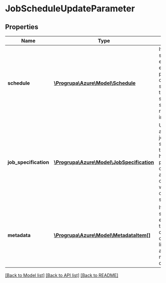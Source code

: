 # JobScheduleUpdateParameter

## Properties
Name | Type | Description | Notes
------------ | ------------- | ------------- | -------------
**schedule** | [**\Progrupa\Azure\Model\Schedule**](Schedule.md) | If you do not specify this element, it is equivalent to passing the default schedule: that is, a single job scheduled to run immediately. | 
**job_specification** | [**\Progrupa\Azure\Model\JobSpecification**](JobSpecification.md) | Updates affect only jobs that are started after the update has taken place. Any currently active job continues with the older specification. | 
**metadata** | [**\Progrupa\Azure\Model\MetadataItem[]**](MetadataItem.md) | If you do not specify this element, it takes the default value of an empty list; in effect, any existing metadata is deleted. | [optional] 

[[Back to Model list]](../README.md#documentation-for-models) [[Back to API list]](../README.md#documentation-for-api-endpoints) [[Back to README]](../README.md)


